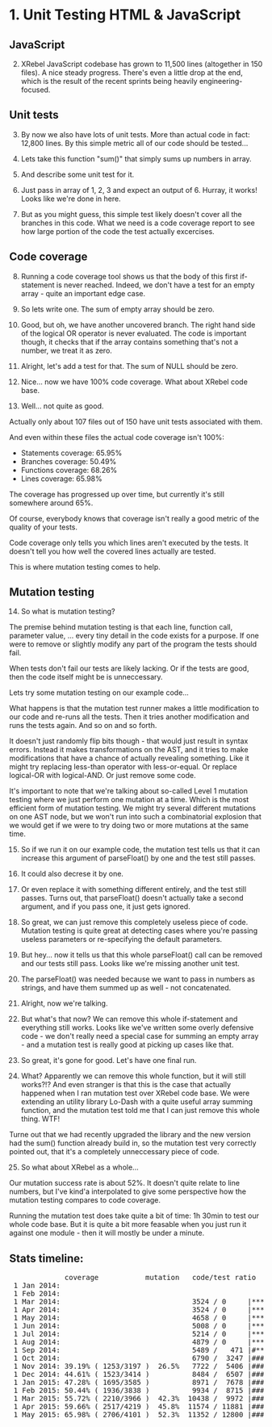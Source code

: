 # 1. Unit Testing HTML & JavaScript

## JavaScript

2. XRebel JavaScript codebase has grown to 11,500 lines (altogether in 150 files).
A nice steady progress.  There's even a little drop at the end, which is the result
of the recent sprints being heavily engineering-focused.

## Unit tests

3. By now we also have lots of unit tests. More than actual code in fact: 12,800 lines.
By this simple metric all of our code should be tested...

4. Lets take this function "sum()" that simply sums up numbers in array.

5. And describe some unit test for it.

6. Just pass in array of 1, 2, 3 and expect an output of 6.  Hurray, it works!
Looks like we're done in here.

7. But as you might guess, this simple test likely doesn't cover all the branches
in this code.  What we need is a code coverage report to see how large portion
of the code the test actually excercises.

## Code coverage

8. Running a code coverage tool shows us that the body of this first if-statement
is never reached. Indeed, we don't have a test for an empty array - quite an
important edge case.

9. So lets write one. The sum of empty array should be zero.

10. Good, but oh, we have another uncovered branch.  The right hand side of
the logical OR operator is never evaluated.  The code is important though,
it checks that if the array contains something that's not a number, we treat
it as zero.

11. Alright, let's add a test for that.  The sum of NULL should be zero.

12. Nice... now we have 100% code coverage.  What about XRebel code base.

13. Well... not quite as good.

Actually only about 107 files out of 150 have unit tests associated with them.

And even within these files the actual code coverage isn't 100%:

- Statements coverage: 65.95%
- Branches coverage: 50.49%
- Functions coverage: 68.26%
- Lines coverage: 65.98%

The coverage has progressed up over time, but currently it's still somewhere around 65%.

Of course, everybody knows that coverage isn't really a good metric of the quality
of your tests.

Code coverage only tells you which lines aren't executed by the tests.
It doesn't tell you how well the covered lines actually are tested.

This is where mutation testing comes to help.

## Mutation testing

14. So what is mutation testing?

The premise behind mutation testing is that each line, function call, parameter value,
... every tiny detail in the code exists for a purpose. If one were to remove or slightly
modify any part of the program the tests should fail.

When tests don't fail our tests are likely lacking. Or if the tests are good, then the
code itself might be is unneccessary.

Lets try some mutation testing on our example code...

What happens is that the mutation test runner makes a little modification to our code
and re-runs all the tests. Then it tries another modification and runs the tests again.
And so on and so forth.

It doesn't just randomly flip bits though - that would just result in syntax errors.
Instead it makes transformations on the AST, and it tries to make modifications that
have a chance of actually revealing something.  Like it might try replacing less-than
operator with less-or-equal.  Or replace logical-OR with logical-AND. Or just remove
some code.

It's important to note that we're talking about so-called Level 1 mutation testing where
we just perform one mutation at a time.  Which is the most efficient form of mutation
testing.  We might try several different mutations on one AST node, but we won't run into
such a combinatorial explosion that we would get if we were to try doing two or more
mutations at the same time.

15. So if we run it on our example code, the mutation test tells us that it can increase
this argument of parseFloat() by one and the test still passes.

16. It could also decrese it by one.

17. Or even replace it with something different entirely, and the test still passes.
Turns out, that parseFloat() doesn't actually take a second argument, and if you pass
one, it just gets ignored.

18. So great, we can just remove this completely useless piece of code.
Mutation testing is quite great at detecting cases where you're passing useless
parameters or re-specifying the default parameters.

19. But hey... now it tells us that this whole parseFloat() call can be removed
and our tests still pass.  Looks like we're missing another unit test.

20. The parseFloat() was needed because we want to pass in numbers as strings, and
have them summed up as well - not concatenated.

21. Alright, now we're talking.

22. But what's that now? We can remove this whole if-statement and everything still
works.  Looks like we've written some overly defensive code - we don't really need
a special case for summing an empty array - and a mutation test is really good at
picking up cases like that.

23. So great, it's gone for good.  Let's have one final run.

24. What? Apparently we can remove this whole function, but it will still works?!?
And even stranger is that this is the case that actually happened when I ran
mutation test over XRebel code base.  We were extending an utility library Lo-Dash
with a quite useful array summing function, and the mutation test told me that I can
just remove this whole thing. WTF!

Turne out that we had recently upgraded the library and the new version had the
sum() function already build in, so the mutation test very correctly pointed out,
that it's a completely unneccessary piece of code.

25. So what about XRebel as a whole...

Our mutation success rate is about 52%.  It doesn't quite relate to line numbers,
but I've kind'a interpolated to give some perspective how the mutation testing
compares to code coverage.

Running the mutation test does take quite a bit of time: 1h 30min to test our whole
code base. But it is quite a bit more feasable when you just run it against one module -
then it will mostly be under a minute.

## Stats timeline:

<pre>
             coverage           mutation   code/test ratio
 1 Jan 2014:
 1 Feb 2014:
 1 Mar 2014:                               3524 / 0     |****
 1 Apr 2014:                               3524 / 0     |****
 1 May 2014:                               4658 / 0     |*****
 1 Jun 2014:                               5008 / 0     |*****
 1 Jul 2014:                               5214 / 0     |*****
 1 Aug 2014:                               4879 / 0     |*****
 1 Sep 2014:                               5489 /   471 |#*****
 1 Oct 2014:                               6790 /  3247 |###*******
 1 Nov 2014: 39.19% ( 1253/3197 )  26.5%   7722 /  5406 |#####********
 1 Dec 2014: 44.61% ( 1523/3414 )          8484 /  6507 |#######********
 1 Jan 2015: 47.28% ( 1695/3585 )          8971 /  7678 |########*********
 1 Feb 2015: 50.44% ( 1936/3838 )          9934 /  8715 |#########**********
 1 Mar 2015: 55.72% ( 2210/3966 )  42.3%  10438 /  9972 |##########**********
 1 Apr 2015: 59.66% ( 2517/4219 )  45.8%  11574 / 11881 |############************
 1 May 2015: 65.98% ( 2706/4101 )  52.3%  11352 / 12800 |#############************
</pre>
